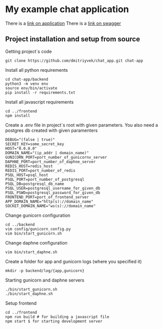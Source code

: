 # My example chat application

There is a [link on application](https://chat.dmitriyvek.com/)
There is a [link on swagger](https://chat.dmitriyvek.com/swagger/)

## Project installation and setup from source

Getting project`s code

```
git clone https://github.com/dmitriyvek/chat_app.git chat-app
```

Install all python requirements

```
cd chat-app/backend
python3 -m venv env
source env/bin/activate
pip install -r requirements.txt
```

Install all javascript requirements

```
cd ../frontend
npm install
```

Create a .env file in project`s root with given parameters. You also need a postgres db created with given paramenters

```
DEBUG="(false | true)"
SECRET_KEY=some_secret_key
HOST="0.0.0.0"
DOMAIN_NAME="(ip_addr | domain_name)"
GUNICORN_PORT=port_number_of_gunicornv_server
DAPHNE_PORT=port_number_of_daphne_server
REDIS_HOST=redis_host
REDIS_PORT=port_number_of_redis
PSQL_HOST=psql_host
PSQL_PORT=port_number_of_postgresql
PSQL_DB=postgresql_db_name
PSQL_USER=postgresql_username_for_given_db
PSQL_PSWD=postgresql_password_for_given_db
FRONTEND_PORT=port_of_frontend_server
APP_DOMAIN_NAME="http(s)://domain_name"
SOCKET_DOMAIN_NAME="ws(s)://domain_name"
```

Change gunicorn configuration

```
cd ../backend
vim config/gunicorn_config.py
vim bin/start_gunicorn.sh
```

Change daphne configuration

```
vim bin/start_daphne.sh
```

Create a folder for app and gunicorn logs (where you specified it)

```
mkdir -p backend/log/{app,gunicorn}
```

Starting gunicorn and daphne servers

```
./bin/start_gunicorn.sh
./bin/start_daphne.sh
```

Setup frontend

```
cd ../frontend
npm run build # for building a javascript file
npm start $ for starting development server
```
